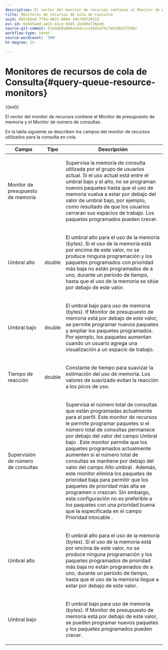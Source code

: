 ```yaml
---
description: El vector del monitor de recursos contiene el Monitor de presupuesto de memoria y el Monitor de número de consultas.
title: Monitores de recursos de cola de Consulta
uuid: 6b516bed-7f9a-4821-869e-19e720f20313
exl-id: 6d445a4d-a415-41ce-9d45-1bdd0e726edd
source-git-commit: b1dda69a606a16dccca30d2a74c7e63dbd27936c
workflow-type: tm+mt
source-wordcount: '399'
ht-degree: 2%

---
```


# Monitores de recursos de cola de Consulta{#query-queue-resource-monitors}

{{eol}}

El vector del monitor de recursos contiene el Monitor de presupuesto de memoria y el Monitor de número de consultas.

En la tabla siguiente se describen los campos del monitor de recursos utilizados para la consulta en cola.

<table id="table_9991EED2647A460FACA2DC80D4973A8E"> 
 <thead> 
  <tr> 
   <th colname="col1" class="entry"> Campo </th> 
   <th colname="col2" class="entry"> Tipo </th> 
   <th colname="col3" class="entry"> Descripción </th> 
  </tr> 
 </thead>
 <tbody> 
  <tr> 
   <td colname="col1"> <p>Monitor de presupuesto de memoria </p> </td> 
   <td colname="col2"> </td> 
   <td colname="col3"> <p>Supervisa la memoria de consulta utilizada por el grupo de usuarios actual. Si el uso actual está entre el umbral bajo y el alto, no se programan nuevos paquetes hasta que el uso de memoria vuelva a estar por debajo del valor de umbral bajo, por ejemplo, como resultado de que los usuarios cerraran sus espacios de trabajo. Los paquetes programados pueden crecer. </p> </td> 
  </tr> 
  <tr> 
   <td colname="col1"> <p>Umbral alto </p> </td> 
   <td colname="col2"> <p>double </p> </td> 
   <td colname="col3"> <p>El umbral alto para el uso de la memoria (bytes). Si el uso de la memoria está por encima de este valor, no se produce ninguna programación y los paquetes programados con prioridad más baja no están programados de a uno, durante un período de tiempo, hasta que el uso de la memoria se sitúe por debajo de este valor. </p> </td> 
  </tr> 
  <tr> 
   <td colname="col1"> <p>Umbral bajo </p> </td> 
   <td colname="col2"> <p>double </p> </td> 
   <td colname="col3"> <p>El umbral bajo para uso de memoria (bytes). If <span class="wintitle"> Monitor de presupuesto de memoria</span> está por debajo de este valor, se permite programar nuevos paquetes y ampliar los paquetes programados. Por ejemplo, los paquetes aumentan cuando un usuario agrega una visualización a un espacio de trabajo. </p> </td> 
  </tr> 
  <tr> 
   <td colname="col1"> <p>Tiempo de reacción </p> </td> 
   <td colname="col2"> <p>double </p> </td> 
   <td colname="col3"> <p>Constante de tiempo para suavizar la estimación del uso de memoria. Los valores de suavizado evitan la reacción a los picos de uso. </p> </td> 
  </tr> 
  <tr> 
   <td colname="col1"> <p>Supervisión de número de consultas </p> </td> 
   <td colname="col2"> </td> 
   <td colname="col3"> <p>Supervisa el número total de consultas que están programadas actualmente para el perfil. Este monitor de recursos le permite programar paquetes si el número total de consultas permanece por debajo del valor del campo Umbral bajo . Este monitor permite que los paquetes programados actualmente aumenten si el número total de consultas se mantiene por debajo del valor del campo Alto umbral . Además, este monitor elimina los paquetes de prioridad baja para permitir que los paquetes de prioridad más alta se programen o crezcan. Sin embargo, esta configuración no es preferible a los paquetes con una prioridad buena que la especificada en el campo Prioridad intocable . </p> </td> 
  </tr> 
  <tr> 
   <td colname="col1"> <p>Umbral alto </p> </td> 
   <td colname="col2"> </td> 
   <td colname="col3"> <p>El umbral alto para el uso de la memoria (bytes). Si el uso de la memoria está por encima de este valor, no se produce ninguna programación y los paquetes programados de prioridad más baja no están programados de a uno, durante un período de tiempo, hasta que el uso de la memoria llegue a estar por debajo de este valor. </p> </td> 
  </tr> 
  <tr> 
   <td colname="col1"> <p>Umbral bajo </p> </td> 
   <td colname="col2"> </td> 
   <td colname="col3"> <p>El umbral bajo para uso de memoria (bytes). If <span class="wintitle"> Monitor de presupuesto de memoria</span> está por debajo de este valor, se pueden programar nuevos paquetes y los paquetes programados pueden crecer. </p> </td> 
  </tr> 
 </tbody> 
</table>
